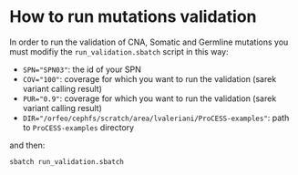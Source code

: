 # How to run mutations validation
In order to run the validation of CNA, Somatic and Germline mutations you must modifiy the `run_validation.sbatch` script in this way:
- `SPN="SPN03"`: the id of your SPN
- `COV="100"`: coverage for which you want to run the validation (sarek variant calling result)
- `PUR="0.9"`: coverage for which you want to run the validation (sarek variant calling result)
- `DIR="/orfeo/cephfs/scratch/area/lvaleriani/ProCESS-examples"`: path to `ProCESS-examples` directory

and then:
```
sbatch run_validation.sbatch
```




